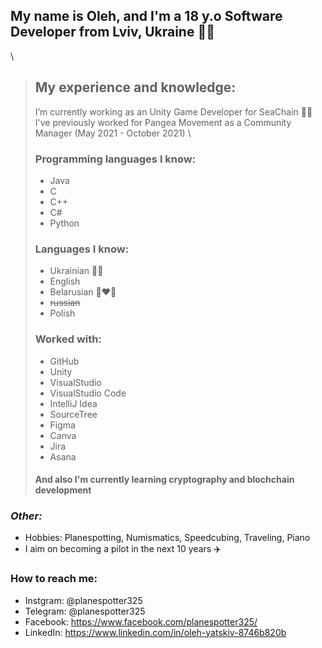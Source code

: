 ## My name is Oleh, and I'm a 18 y.o Software Developer from Lviv, Ukraine 💙💛
 \
 
> ## My experience and knowledge: 
>I’m currently working as an Unity Game Developer for SeaChain 🐳🔗 \
>I've previously worked for Pangea Movement as a Community Manager (May 2021 - October 2021) \
> 
>### Programming languages I know: 
>  * Java
>  * C
>  * C++
>  * C#
>  * Python
>### Languages I know:
>  * Ukrainian 💙💛
>  * English
>  * Belarusian 🤍❤️🤍
>  * ~~russian~~
>  * Polish
>### Worked with: 
>  * GitHub
>  * Unity
>  * VisualStudio
>  * VisualStudio Code
>  * IntelliJ Idea
>  * SourceTree 
>  * Figma
>  * Canva
>  * Jira
>  * Asana
>#### And also I'm currently learning cryptography and blochchain development


### *Other:*
- Hobbies: Planespotting, Numismatics, Speedcubing, Traveling, Piano
- I aim on becoming a pilot in the next 10 years ✈️


### **How to reach me:**
- Instgram: @planespotter325
- Telegram: @planespotter325
- Facebook: https://www.facebook.com/planespotter325/
- LinkedIn: https://www.linkedin.com/in/oleh-yatskiv-8746b820b
